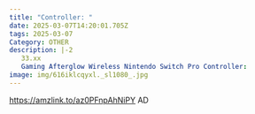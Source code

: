```yaml
---
title: "Controller: "
date: 2025-03-07T14:20:01.705Z
tags: 2025-03-07
Category: OTHER
description: |-2
   33.xx
   Gaming Afterglow Wireless Nintendo Switch Pro Controller: 
image: img/616iklcqyxl._sl1080_.jpg
---
```

https://amzlink.to/az0PFnpAhNiPY
AD